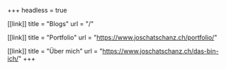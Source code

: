 +++
headless = true

[[link]]
title = "Blogs"
url = "/"

[[link]]
title = "Portfolio"
url = "https://www.joschatschanz.ch/portfolio/"

[[link]]
title = "Über mich"
url = "https://www.joschatschanz.ch/das-bin-ich/"
+++
